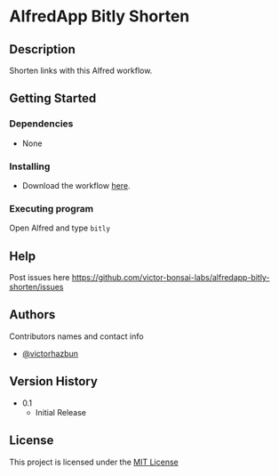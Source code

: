 # AlfredApp Bitly Shorten

## Description

Shorten links with this Alfred workflow.

## Getting Started

### Dependencies

* None

### Installing

* Download the workflow [here](https://github.com/victor-bonsai-labs/alfredapp-bitly-shorten/raw/master/bitly-shorten.alfredworkflow).

### Executing program

Open Alfred and type `bitly`

## Help

Post issues here https://github.com/victor-bonsai-labs/alfredapp-bitly-shorten/issues

## Authors

Contributors names and contact info

- [@victorhazbun](https://twitter.com/victorhazbun)

## Version History

* 0.1
    * Initial Release

## License

This project is licensed under the [MIT License](https://opensource.org/licenses/MIT)
